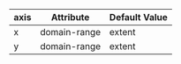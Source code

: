 
axis | Attribute | Default Value
---- | --------- | ------------
x | domain-range | extent
y | domain-range | extent